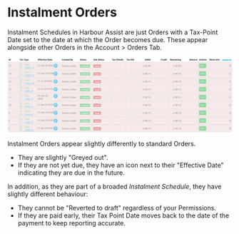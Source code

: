 # Instalment Orders #

Instalment Schedules in Harbour Assist are just Orders with a Tax-Point Date set to the date at which the Order becomes due.  These appear alongside other Orders in the Account > Orders Tab.

![image-20191210122311671](image-20191210122311671.png)

Instalment Orders appear slightly differently to standard Orders.

- They are slightly "Greyed out".
- If they are not yet due, they have an icon next to their "Effective Date" indicating they are due in the future.

In addition, as they are part of a broaded *Instalment Schedule*, they have slightly different behaviour:

- They cannot be "Reverted to draft" regardless of your Permissions.
- If they are paid early, their Tax Point Date moves back to the date of the payment to keep reporting accurate.